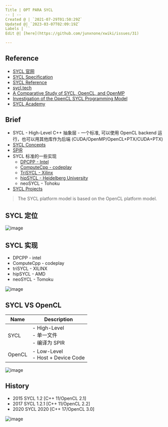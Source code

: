 ```yaml
---
Title | OPT PARA SYCL
-- | --
Created @ | `2021-07-29T01:50:29Z`
Updated @| `2023-03-07T02:09:19Z`
Labels | ``
Edit @| [here](https://github.com/junxnone/xwiki/issues/31)

---
```

## Reference
- [SYCL 官网](https://www.khronos.org/sycl/)
- [SYCL Specification](https://www.khronos.org/registry/SYCL/specs/sycl-2020/html/sycl-2020.html#introduction)
- [SYCL Reference](https://sycl.readthedocs.io/en/latest/)
- [sycl.tech](https://sycl.tech/learn/)
- [A Comparative Study of SYCL, OpenCL, and OpenMP](https://www.researchgate.net/publication/312964923_A_Comparative_Study_of_SYCL_OpenCL_and_OpenMP)
- [Investigation of the OpenCL SYCL Programming Model](https://static.epcc.ed.ac.uk/dissertations/hpc-msc/2013-2014/Investigation%20of%20the%20OpenCL%20SYCL%20Programming%20Model.pdf)
- [SYCL Academy](https://www.youtube.com/watch?v=1RqdVEDY5vg&list=PLCssnq0MpRdM-IUAYtNSPYck6u3oz7OZQ)

## Brief
- SYCL - High-Level C++ 抽象层 - 一个标准, 可以使用 OpenCL backend 运行，也可以用其他库作为后端 (CUDA/OpenMP/OpenCL+PTX/CUDA+PTX)
- [SYCL Concepts](/SYCL_Concepts)
- [SPIR](/SPIR)
- SYCL 标准的一些实现
  - [DPCPP - Intel](https://github.com/intel/llvm)
  - [ComputeCpp - codeplay](https://github.com/codeplaysoftware/computecpp-sdk)
  - [TriSYCL - Xilinx](https://github.com/triSYCL/triSYCL)
  - [hipSYCL - Heidelberg University](https://github.com/illuhad/hipSYCL)
  - neoSYCL - Tohoku
- [SYCL Projects](/SYCL_Projects)


> The SYCL platform model is based on the OpenCL platform model. 

## SYCL 定位

![image](https://user-images.githubusercontent.com/2216970/127418990-8e05f4ee-c310-4648-b4e6-f7a3cc83fae1.png)

## SYCL 实现
- DPCPP - intel
- ComputeCpp - codeplay
- triSYCL - XILINX
- hipSYCL - AMD
- neoSYCL - Tomoku


![image](https://user-images.githubusercontent.com/2216970/127419004-037235d4-8a43-47b6-bf3f-73a1d81fea30.png)


## SYCL VS OpenCL

Name | Description
-- | --
SYCL | - High-Level<br> - 单一文件<br> - 编译为 SPIR
OpenCL | - Low-Level<br> - Host + Device Code


![image](https://user-images.githubusercontent.com/2216970/127421283-39437ea0-bc47-4736-8f23-4fde10aa56ec.png)


## History

- 2015 SYCL 1.2 [C++ 11/OpenCL 2.1]
- 2017 SYCL 1.2.1 [C++ 11/OpenCL 2.2]
- 2020 SYCL 2020 [C++ 17/OpenCL 3.0]


![image](https://user-images.githubusercontent.com/2216970/145743651-05a778c8-193f-4672-8ba1-7aefbf5719ef.png)


